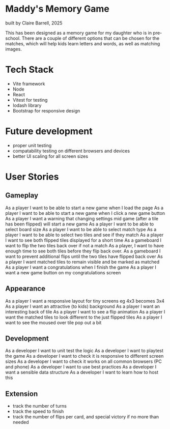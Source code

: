 # Maddy's Memory Game
built by Claire Barrell, 2025

This has been designed as a memory game for my daughter who is in pre-school.
There are a couple of different options that can be chosen for the matches, 
which will help kids learn letters and words, as well as matching images.

# Tech Stack
- Vite framework
- Node
- React
- Vitest for testing
- lodash library
- Bootstrap for responsive design


# Future development
- proper unit testing
- compatability testing on different browsers and devices
- better UI scaling for all screen sizes


# User Stories

## Gameplay
As a player I want to be able to start a new game when I load the page
As a player I want to be able to start a new game when I click a new game button
As a player I want a warning that changing settings mid game (after a tile has been flipped) will start a new game
As a player I want to be able to select board size
As a player I want to be able to select match type
As a player I want to be able to select two tiles and see if they match
As a player I want to see both flipped tiles displayed for a short time
As a gameboard I want to flip the two tiles back over if not a match
As a player, I want to have enough time to see both tiles before they flip back over.
As a gameboard I want to prevent additional flips until the two tiles have flipped back over
As a player I want matched tiles to remain visible and be marked as matched
As a player I want a congratulations when I finish the game
As a player I want a new game button on my congratulations screen

## Appearance
As a player I want a responsive layout for tiny screens eg 4x3 becomes 3x4
As a player I want an attractive (to kids) background
As a player I want an interesting back of tile
As a player I want to see a flip animation
As a player I want the matched tiles to look different to the just flipped tiles
As a player I want to see the moused over tile pop out a bit

## Development
As a developer I want to unit test the logic
As a developer I want to playtest the game 
As a developer I want to check it is responsive to different screen sizes
As a developer I want to check it works on all common browsers (PC and phone)
As a developer I want to use best practices
As a developer I want a sensible data structure
As a developer I want to learn how to host this

## Extension
- track the number of turns
- track the speed to finish
- track the number of flips per card, and special victory if no more than needed